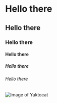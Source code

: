 # Hello there
## Hello there
### Hello there
#### Hello there
##### Hello there
###### Hello there

![Image of Yaktocat](https://octodex.github.com/mona-lovelace/)
